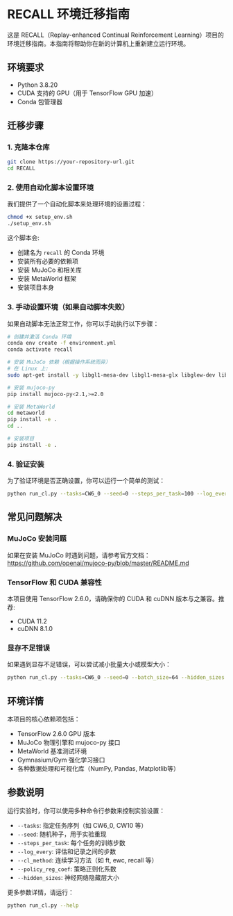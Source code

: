 # RECALL 环境迁移指南

这是 RECALL（Replay-enhanced Continual Reinforcement Learning）项目的环境迁移指南。本指南将帮助你在新的计算机上重新建立运行环境。

## 环境要求

- Python 3.8.20
- CUDA 支持的 GPU（用于 TensorFlow GPU 加速）
- Conda 包管理器

## 迁移步骤

### 1. 克隆本仓库

```bash
git clone https://your-repository-url.git
cd RECALL
```

### 2. 使用自动化脚本设置环境

我们提供了一个自动化脚本来处理环境的设置过程：

```bash
chmod +x setup_env.sh
./setup_env.sh
```

这个脚本会:
- 创建名为 `recall` 的 Conda 环境
- 安装所有必要的依赖项
- 安装 MuJoCo 和相关库
- 安装 MetaWorld 框架
- 安装项目本身

### 3. 手动设置环境（如果自动脚本失败）

如果自动脚本无法正常工作，你可以手动执行以下步骤：

```bash
# 创建并激活 Conda 环境
conda env create -f environment.yml
conda activate recall

# 安装 MuJoCo 依赖（根据操作系统而异）
# 在 Linux 上:
sudo apt-get install -y libgl1-mesa-dev libgl1-mesa-glx libglew-dev libosmesa6-dev patchelf

# 安装 mujoco-py
pip install mujoco-py<2.1,>=2.0

# 安装 MetaWorld
cd metaworld
pip install -e .
cd ..

# 安装项目
pip install -e .
```

### 4. 验证安装

为了验证环境是否正确设置，你可以运行一个简单的测试：

```bash
python run_cl.py --tasks=CW6_0 --seed=0 --steps_per_task=100 --log_every=10 --cl_method=recall
```

## 常见问题解决

### MuJoCo 安装问题

如果在安装 MuJoCo 时遇到问题，请参考官方文档：https://github.com/openai/mujoco-py/blob/master/README.md

### TensorFlow 和 CUDA 兼容性

本项目使用 TensorFlow 2.6.0，请确保你的 CUDA 和 cuDNN 版本与之兼容。推荐:
- CUDA 11.2
- cuDNN 8.1.0

### 显存不足错误

如果遇到显存不足错误，可以尝试减小批量大小或模型大小：

```bash
python run_cl.py --tasks=CW6_0 --seed=0 --batch_size=64 --hidden_sizes 128 128 128 --steps_per_task=100 --log_every=10 --cl_method=recall
```

## 环境详情

本项目的核心依赖项包括：
- TensorFlow 2.6.0 GPU 版本
- MuJoCo 物理引擎和 mujoco-py 接口
- MetaWorld 基准测试环境
- Gymnasium/Gym 强化学习接口
- 各种数据处理和可视化库（NumPy, Pandas, Matplotlib等）

## 参数说明

运行实验时，你可以使用多种命令行参数来控制实验设置：

- `--tasks`: 指定任务序列（如 CW6_0, CW10 等）
- `--seed`: 随机种子，用于实验重现
- `--steps_per_task`: 每个任务的训练步数
- `--log_every`: 评估和记录之间的步数
- `--cl_method`: 连续学习方法（如 ft, ewc, recall 等）
- `--policy_reg_coef`: 策略正则化系数
- `--hidden_sizes`: 神经网络隐藏层大小

更多参数详情，请运行：

```bash
python run_cl.py --help
``` 